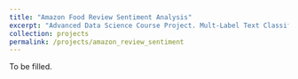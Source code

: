 ```yaml
---
title: "Amazon Food Review Sentiment Analysis"
excerpt: "Advanced Data Science Course Project. Mult-Label Text Classification using LSTM Neural Network."
collection: projects
permalink: /projects/amazon_review_sentiment
---
```


To be filled.
